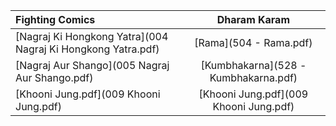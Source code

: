 
| **Fighting Comics**     | **Dharam Karam**     |
| :------------- | :----------: |
|  [Nagraj Ki Hongkong Yatra](004 Nagraj Ki Hongkong Yatra.pdf) | [Rama](504 - Rama.pdf)   |
|  [Nagraj Aur Shango](005 Nagraj Aur Shango.pdf)  | [Kumbhakarna](528 - Kumbhakarna.pdf) |
|  [Khooni Jung.pdf](009 Khooni Jung.pdf)  | [Khooni Jung.pdf](009 Khooni Jung.pdf) |
